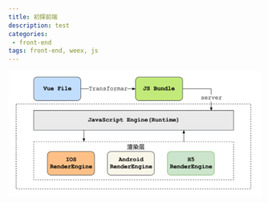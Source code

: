 ```yaml
---
title: 初探前端
description: test
categories:
 - front-end
tags: front-end, weex, js
---
```


![test.png](Snip20171101_53.png)
